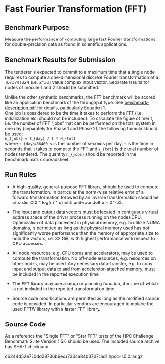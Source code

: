 Fast Fourier Transformation (FFT)
=================================

Benchmark Purpose
-----------------

Measure the performance of computing large fast Fourier transformations
for double-precision data as found in scientific applications.


Benchmark Results for Submission
--------------------------------

The tenderer is expected to commit to a maximum time that a single node
requires to compute a one-dimensional discrete Fourier transformation of
a 1073741824 (i.e. 2^30) value complex input vector.  Separate results for
nodes of module 1 and 2 should be submitted.

Unlike the other synthetic benchmarks, the FFT benchmark will be scored like
an application benchmark of the throughput type. See
[benchmark-description.pdf](../../../benchmark-description.pdf) for
details, particularly Equation 1.  
One job is considered to be the time it takes to perform the
FFT (i.e. initialization etc. should not be included). To calculate the
figure of merit, i.e. the number of FFT "jobs" that can be
performed on the total system in one day (separately for Phase 1 and
Phase 2), the following formula should be used:  
`n_{jobs} = t_{day} / t * N_{tot}`  
where `t_{day}=86400 s` is the number of seconds per day, `t` is the 
time in seconds that it takes to compute the FFT and `N_{tot}` is the 
total number of nodes tendered. The quantity `n_{jobs}` should be 
reported in the benchmark matrix spreadsheet. 


Run Rules
---------

* A high-quality, general-purpose FFT library, should be used to compute the
  transformation.  In particular the norm-wise relative error of a forward
  transformation followed by an inverse transformation should be of
  order O(2 * log(n) * u) with unit-roundoff u = 2^-53.

* The input and output data vectors must be located in contiguous virtual
  address space of the driver process running on the nodes CPU. Optimization
  of data placement in physical memory, e.g. to utilize NUMA domains, is
  permitted as long as the physical memory used has not significantly worse
  performance than the memory of appropriate size to hold the vectors,
  i.e. 32 GiB, with highest performance with respect to CPU accesses.

* All node resources, e.g. CPU cores and accelerators, may be used to compute
  the transformation.  No off-node resources, e.g. resources on other nodes,
  may be used.  Any necessary data-transfer, e.g. to copy input and output
  data to and from accelerator-attached memory, must be included in the
  reported execution time.

* The FFT library may use a setup or planning function, the time of which
  is not included in the reported transformation time.

* Source code modifications are permitted as long as the modified source
  code is provided.  In particular vendors are encouraged to replace the
  used FFTW library with a faster FFT library.


Source Code
-----------

As a reference the "Single FFT" or "Star FFT" tests of the HPC Challenge
Benchmark Suite Version 1.5.0 should be used.  The included source archive
has SHA-1 checksum

c6244d52e720dd28736b6eca730ca84b3707cad1  hpcc-1.5.0.tar.gz